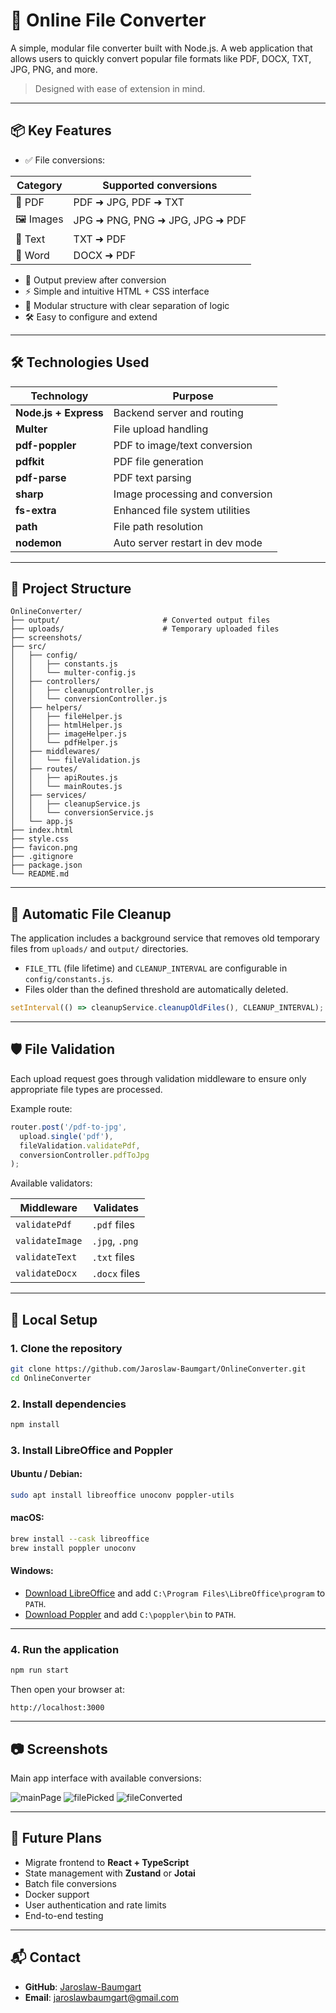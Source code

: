 # 🔄 Online File Converter

A simple, modular file converter built with Node.js. A web application that allows users to quickly convert popular file formats like PDF, DOCX, TXT, JPG, PNG, and more.

> Designed with ease of extension in mind.

---

## 📦 Key Features

- ✅ File conversions:

| Category        | Supported conversions                      |
|----------------|---------------------------------------------|
| 📄 PDF         | PDF ➜ JPG, PDF ➜ TXT                        |
| 🖼️ Images      | JPG ➜ PNG, PNG ➜ JPG, JPG ➜ PDF             |
| 📝 Text        | TXT ➜ PDF                                   |
| 🧾 Word        | DOCX ➜ PDF                                  |

- 📂 Output preview after conversion
- ⚡ Simple and intuitive HTML + CSS interface
- 🔌 Modular structure with clear separation of logic
- 🛠️ Easy to configure and extend

---

## 🛠️ Technologies Used

| Technology       | Purpose                                |
|------------------|----------------------------------------|
| **Node.js + Express** | Backend server and routing         |
| **Multer**           | File upload handling                |
| **pdf-poppler**      | PDF to image/text conversion        |
| **pdfkit**           | PDF file generation                 |
| **pdf-parse**        | PDF text parsing                    |
| **sharp**            | Image processing and conversion     |
| **fs-extra**         | Enhanced file system utilities      |
| **path**             | File path resolution                |
| **nodemon**          | Auto server restart in dev mode     |

---

## 📁 Project Structure

```
OnlineConverter/
├── output/                       # Converted output files
├── uploads/                      # Temporary uploaded files
├── screenshots/                    
├── src/
│   ├── config/
│   │   ├── constants.js
│   │   └── multer-config.js
│   ├── controllers/
│   │   ├── cleanupController.js
│   │   └── conversionController.js
│   ├── helpers/
│   │   ├── fileHelper.js
│   │   ├── htmlHelper.js
│   │   ├── imageHelper.js
│   │   └── pdfHelper.js
│   ├── middlewares/
│   │   └── fileValidation.js
│   ├── routes/
│   │   ├── apiRoutes.js
│   │   └── mainRoutes.js
│   ├── services/
│   │   ├── cleanupService.js
│   │   └── conversionService.js
│   └── app.js
├── index.html
├── style.css
├── favicon.png
├── .gitignore
├── package.json
└── README.md
```

---

## 🧼 Automatic File Cleanup

The application includes a background service that removes old temporary files from `uploads/` and `output/` directories.

- `FILE_TTL` (file lifetime) and `CLEANUP_INTERVAL` are configurable in `config/constants.js`.
- Files older than the defined threshold are automatically deleted.

```js
setInterval(() => cleanupService.cleanupOldFiles(), CLEANUP_INTERVAL);
```

---

## 🛡️ File Validation

Each upload request goes through validation middleware to ensure only appropriate file types are processed.

Example route:

```js
router.post('/pdf-to-jpg',
  upload.single('pdf'),
  fileValidation.validatePdf,
  conversionController.pdfToJpg
);
```

Available validators:

| Middleware         | Validates         |
|-------------------|-------------------|
| `validatePdf`     | `.pdf` files      |
| `validateImage`   | `.jpg`, `.png`    |
| `validateText`    | `.txt` files      |
| `validateDocx`    | `.docx` files     |

---

## 🚀 Local Setup

### 1. Clone the repository
```bash
git clone https://github.com/Jaroslaw-Baumgart/OnlineConverter.git
cd OnlineConverter
```

### 2. Install dependencies
```bash
npm install
```

### 3. Install LibreOffice and Poppler

#### Ubuntu / Debian:
```bash
sudo apt install libreoffice unoconv poppler-utils
```

#### macOS:
```bash
brew install --cask libreoffice
brew install poppler unoconv
```

#### Windows:
- [Download LibreOffice](https://www.libreoffice.org/download/download/) and add `C:\Program Files\LibreOffice\program` to `PATH`.
- [Download Poppler](https://blog.alivate.com.au/poppler-windows/) and add `C:\poppler\bin` to `PATH`.

---

### 4. Run the application
```bash
npm run start
```

Then open your browser at:
```
http://localhost:3000
```

---

## 📷 Screenshots

Main app interface with available conversions:

![mainPage](screenshots/mainPage.jpg)
![filePicked](screenshots/filePicked.jpg)
![fileConverted](screenshots/fileConverted.jpg)


---

## 🔮 Future Plans

- Migrate frontend to **React + TypeScript**
- State management with **Zustand** or **Jotai**
- Batch file conversions
- Docker support
- User authentication and rate limits
- End-to-end testing

---

## 📬 Contact

- **GitHub**: [Jaroslaw-Baumgart](https://github.com/Jaroslaw-Baumgart)
- **Email**: [jaroslawbaumgart@gmail.com](mailto:jaroslawbaumgart@gmail.com)
